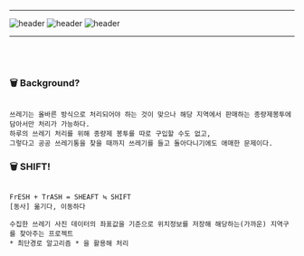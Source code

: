 ***

![header](https://capsule-render.vercel.app/api?type=transparent&fontColor=f0f0f0&height=100&section=header&text=TRASH&fontSize=90&fontAlign=60)
![header](https://capsule-render.vercel.app/api?type=transparent&fontColor=626ab5&height=100&section=header&text=SHIFT&fontSize=90&fontAlign=60)
![header](https://capsule-render.vercel.app/api?type=transparent&fontColor=f0f0f0&height=100&section=header&text=FRESH&fontSize=90&fontAlign=60)

***

<br></br>

### 🗑 Background?

```

쓰레기는 올바른 방식으로 처리되어야 하는 것이 맞으나 해당 지역에서 판매하는 종량제봉투에 담아서만 처리가 가능하다. 
하루의 쓰레기 처리를 위해 종량제 봉투를 따로 구입할 수도 없고, 
그렇다고 공공 쓰레기통을 찾을 때까지 쓰레기를 들고 돌아다니기에도 애매한 문제이다.

```

### 🗑 SHIFT!

```

FrESH + TrASH = SHEAFT ≒ SHIFT
[동사] 옮기다, 이동하다

수집한 쓰레기 사진 데이터의 좌표값을 기준으로 위치정보를 저장해 해당하는(가까운) 지역구를 찾아주는 프로젝트
* 최단경로 알고리즘 * 을 활용해 처리

```
